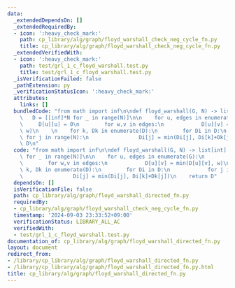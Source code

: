 ```yaml
---
data:
  _extendedDependsOn: []
  _extendedRequiredBy:
  - icon: ':heavy_check_mark:'
    path: cp_library/alg/graph/floyd_warshall_check_neg_cycle_fn.py
    title: cp_library/alg/graph/floyd_warshall_check_neg_cycle_fn.py
  _extendedVerifiedWith:
  - icon: ':heavy_check_mark:'
    path: test/grl_1_c_floyd_warshall.test.py
    title: test/grl_1_c_floyd_warshall.test.py
  _isVerificationFailed: false
  _pathExtension: py
  _verificationStatusIcon: ':heavy_check_mark:'
  attributes:
    links: []
  bundledCode: "from math import inf\n\ndef floyd_warshall(G, N) -> list[int]:\n \
    \   D = [[inf]*N for _ in range(N)]\n\n    for u, edges in enumerate(G):\n   \
    \     D[u][u] = 0\n        for w,v in edges:\n            D[u][v] = min(D[u][v],\
    \ w)\n    \n    for k, Dk in enumerate(D):\n        for Di in D:\n           \
    \ for j in range(N):\n                Di[j] = min(Di[j], Di[k]+Dk[j])\n    return\
    \ D\n"
  code: "from math import inf\n\ndef floyd_warshall(G, N) -> list[int]:\n    D = [[inf]*N\
    \ for _ in range(N)]\n\n    for u, edges in enumerate(G):\n        D[u][u] = 0\n\
    \        for w,v in edges:\n            D[u][v] = min(D[u][v], w)\n    \n    for\
    \ k, Dk in enumerate(D):\n        for Di in D:\n            for j in range(N):\n\
    \                Di[j] = min(Di[j], Di[k]+Dk[j])\n    return D"
  dependsOn: []
  isVerificationFile: false
  path: cp_library/alg/graph/floyd_warshall_directed_fn.py
  requiredBy:
  - cp_library/alg/graph/floyd_warshall_check_neg_cycle_fn.py
  timestamp: '2024-09-03 23:33:52+09:00'
  verificationStatus: LIBRARY_ALL_AC
  verifiedWith:
  - test/grl_1_c_floyd_warshall.test.py
documentation_of: cp_library/alg/graph/floyd_warshall_directed_fn.py
layout: document
redirect_from:
- /library/cp_library/alg/graph/floyd_warshall_directed_fn.py
- /library/cp_library/alg/graph/floyd_warshall_directed_fn.py.html
title: cp_library/alg/graph/floyd_warshall_directed_fn.py
---
```

